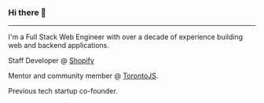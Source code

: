 ### Hi there 👋

---

I'm a Full Stack Web Engineer with over a decade of experience building web and backend applications. 

Staff Developer @ [Shopify](https://shopify.com)

Mentor and community member @ [TorontoJS](https://torontojs.com). 

Previous tech startup co-founder.
